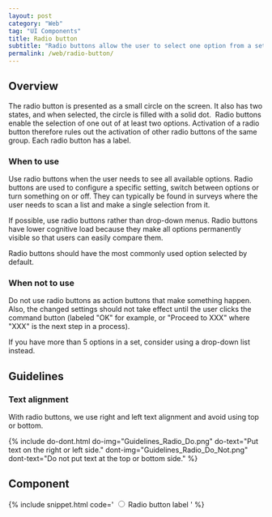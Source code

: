```yaml
---
layout: post
category: "Web"
tag: "UI Components"
title: Radio button
subtitle: "Radio buttons allow the user to select one option from a set."
permalink: /web/radio-button/
---
```


## Overview

The radio button is presented as a small circle on the screen. It also has two states, and when selected, the circle is filled with a solid dot.  Radio buttons enable the selection of one out of at least two options. Activation of a radio button therefore rules out the activation of other radio buttons of the same group. Each radio button has a label.

### When to use

Use radio buttons when the user needs to see all available options. Radio buttons are used to configure a specific setting, switch between options or turn something on or off. They can typically be found in surveys where the user needs to scan a list and make a single selection from it.

If possible, use radio buttons rather than drop-down menus. Radio buttons have lower cognitive load because they make all options permanently visible so that users can easily compare them. 

Radio buttons should have the most commonly used option selected by default.

### When not to use

Do not use radio buttons as action buttons that make something happen. Also, the changed settings should not take effect until the user clicks the command button (labeled "OK" for example, or "Proceed to XXX" where "XXX" is the next step in a process).

If you have more than 5 options in a set, consider using a drop-down list instead.

## Guidelines
### Text alignment

With radio buttons, we use right and left text alignment and avoid using top or bottom.

{% include do-dont.html 
  do-img="Guidelines_Radio_Do.png"
  do-text="Put text on the right or left side."
  dont-img="Guidelines_Radio_Do_Not.png"
  dont-text="Do not put text at the top or bottom side."
%}

## Component

{% include snippet.html code='
<label class="radio">
  <input type="radio">
  <span>Radio button label</span>
</label>
' %}
